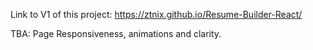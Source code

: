 Link to V1 of this project: https://ztnix.github.io/Resume-Builder-React/

TBA: Page Responsiveness, animations and clarity.
